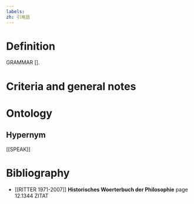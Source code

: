 ```yaml
---
labels: 
zh: 引用語
---
```


# Definition
GRAMMAR [].
# Criteria and general notes
# Ontology

## Hypernym
[[SPEAK]]
# Bibliography
- [[RITTER 1971-2007]]
**Historisches Woerterbuch der Philosophie** page 12.1344
ZITAT